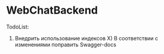 # WebChatBackend
TodoList:
1) Внедрить использование индексов
X) В соответствии с изменениями поправить Swagger-docs
